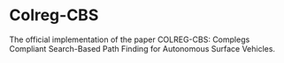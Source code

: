# Colreg-CBS
The official implementation of the paper COLREG-CBS: Complegs Compliant Search-Based Path Finding for Autonomous Surface Vehicles. 
